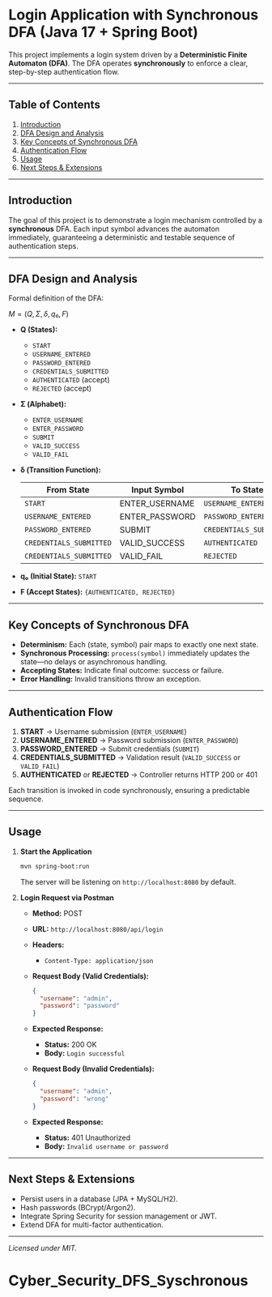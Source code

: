 # Login Application with Synchronous DFA (Java 17 + Spring Boot)

This project implements a login system driven by a **Deterministic Finite Automaton (DFA)**. The DFA operates **synchronously** to enforce a clear, step-by-step authentication flow.

---

## Table of Contents

1. [Introduction](#introduction)
2. [DFA Design and Analysis](#dfa-design-and-analysis)
3. [Key Concepts of Synchronous DFA](#key-concepts-of-synchronous-dfa)
4. [Authentication Flow](#authentication-flow)
5. [Usage](#usage)
6. [Next Steps & Extensions](#next-steps--extensions)

---

## Introduction

The goal of this project is to demonstrate a login mechanism controlled by a **synchronous** DFA. Each input symbol advances the automaton immediately, guaranteeing a deterministic and testable sequence of authentication steps.

---

## DFA Design and Analysis

Formal definition of the DFA:

$M = (Q, Σ, δ, q₀, F)$

* **Q (States):**

    * `START`
    * `USERNAME_ENTERED`
    * `PASSWORD_ENTERED`
    * `CREDENTIALS_SUBMITTED`
    * `AUTHENTICATED` (accept)
    * `REJECTED` (accept)

* **Σ (Alphabet):**

    * `ENTER_USERNAME`
    * `ENTER_PASSWORD`
    * `SUBMIT`
    * `VALID_SUCCESS`
    * `VALID_FAIL`

* **δ (Transition Function):**

  | From State              | Input Symbol    | To State                |
    | ----------------------- | --------------- | ----------------------- |
  | `START`                 | ENTER\_USERNAME | `USERNAME_ENTERED`      |
  | `USERNAME_ENTERED`      | ENTER\_PASSWORD | `PASSWORD_ENTERED`      |
  | `PASSWORD_ENTERED`      | SUBMIT          | `CREDENTIALS_SUBMITTED` |
  | `CREDENTIALS_SUBMITTED` | VALID\_SUCCESS  | `AUTHENTICATED`         |
  | `CREDENTIALS_SUBMITTED` | VALID\_FAIL     | `REJECTED`              |

* **q₀ (Initial State):** `START`

* **F (Accept States):** `{AUTHENTICATED, REJECTED}`

---

## Key Concepts of Synchronous DFA

* **Determinism:** Each (state, symbol) pair maps to exactly one next state.
* **Synchronous Processing:** `process(symbol)` immediately updates the state—no delays or asynchronous handling.
* **Accepting States:** Indicate final outcome: success or failure.
* **Error Handling:** Invalid transitions throw an exception.

---

## Authentication Flow

1. **START** → Username submission (`ENTER_USERNAME`)
2. **USERNAME\_ENTERED** → Password submission (`ENTER_PASSWORD`)
3. **PASSWORD\_ENTERED** → Submit credentials (`SUBMIT`)
4. **CREDENTIALS\_SUBMITTED** → Validation result (`VALID_SUCCESS` or `VALID_FAIL`)
5. **AUTHENTICATED** or **REJECTED** → Controller returns HTTP 200 or 401

Each transition is invoked in code synchronously, ensuring a predictable sequence.

---

## Usage

1. **Start the Application**

   ```bash
   mvn spring-boot:run
   ```

   The server will be listening on `http://localhost:8080` by default.

2. **Login Request via Postman**

    * **Method:** POST

    * **URL:** `http://localhost:8080/api/login`

    * **Headers:**

        * `Content-Type: application/json`

    * **Request Body (Valid Credentials):**

      ```json
      {
        "username": "admin",
        "password": "password"
      }
      ```

    * **Expected Response:**

        * **Status:** 200 OK
        * **Body:** `Login successful`

    * **Request Body (Invalid Credentials):**

      ```json
      {
        "username": "admin",
        "password": "wrong"
      }
      ```

    * **Expected Response:**

        * **Status:** 401 Unauthorized
        * **Body:** `Invalid username or password`

---

## Next Steps & Extensions

* Persist users in a database (JPA + MySQL/H2).
* Hash passwords (BCrypt/Argon2).
* Integrate Spring Security for session management or JWT.
* Extend DFA for multi-factor authentication.

---

*Licensed under MIT.*
# Cyber_Security_DFS_Syschronous

